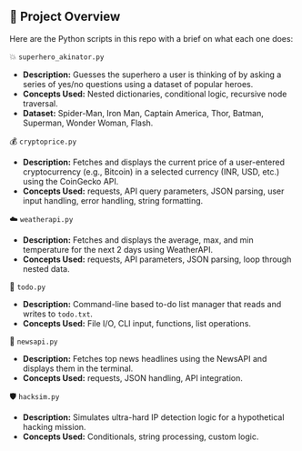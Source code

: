 
## 📁 Project Overview

Here are the Python scripts in this repo with a brief on what each one does:

💥 `superhero_akinator.py`  
- **Description:** Guesses the superhero a user is thinking of by asking a series of yes/no questions using a dataset of popular heroes.  
- **Concepts Used:** Nested dictionaries, conditional logic, recursive node traversal.  
- **Dataset:** Spider-Man, Iron Man, Captain America, Thor, Batman, Superman, Wonder Woman, Flash.  

💰 `cryptoprice.py`  
- **Description:** Fetches and displays the current price of a user-entered cryptocurrency (e.g., Bitcoin) in a selected currency (INR, USD, etc.) using the CoinGecko API.  
- **Concepts Used:** requests, API query parameters, JSON parsing, user input handling, error handling, string formatting.  

☁️ `weatherapi.py`  
- **Description:** Fetches and displays the average, max, and min temperature for the next 2 days using WeatherAPI.  
- **Concepts Used:** requests, API parameters, JSON parsing, loop through nested data.  

📄 `todo.py`  
- **Description:** Command-line based to-do list manager that reads and writes to `todo.txt`.  
- **Concepts Used:** File I/O, CLI input, functions, list operations.  

📰 `newsapi.py`  
- **Description:** Fetches top news headlines using the NewsAPI and displays them in the terminal.  
- **Concepts Used:** requests, JSON handling, API integration.  

🛡️ `hacksim.py`  
- **Description:** Simulates ultra-hard IP detection logic for a hypothetical hacking mission.  
- **Concepts Used:** Conditionals, string processing, custom logic.  



